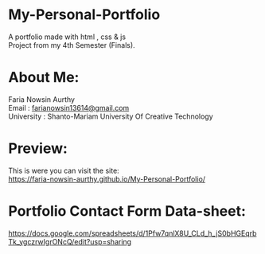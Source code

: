 # My-Personal-Portfolio
A portfolio made with html , css & js <br/>
Project from my 4th Semester (Finals). <br/>

# About Me:
Faria Nowsin Aurthy <br/>
Email : farianowsin13614@gmail.com <br/>
University : Shanto-Mariam University Of Creative Technology <br/>

# Preview:
This is were you can visit the site: <br/>
https://faria-nowsin-aurthy.github.io/My-Personal-Portfolio/

# Portfolio Contact Form Data-sheet:
https://docs.google.com/spreadsheets/d/1Pfw7qnlX8U_CLd_h_jS0bHGEqrbTk_ygczrwIgrONcQ/edit?usp=sharing
